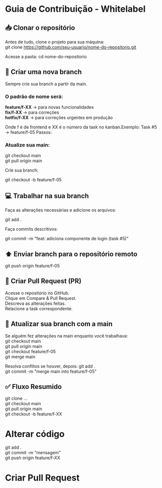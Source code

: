 # Guia de Contribuição - Whitelabel 
## 📥 Clonar o repositório
Antes de tudo, clone o projeto para sua máquina:  
git clone https://github.com/seu-usuario/nome-do-repositorio.git

Acesse a pasta:
cd nome-do-repositorio

## 🌿 Criar uma nova branch
Sempre crie sua branch a partir da main.  

### **O padrão de nome será:**  
**feature/f-XX** → para novas funcionalidades  
**fix/f-XX** → para correções  
**hotfix/f-XX** → para correções urgentes em produção  

Onde f é de frontend e XX é o número da task no kanban.Exemplo: Task #5 → feature/f-05
Passos:

### **Atualize sua main:**  
git checkout main  
git pull origin main


Crie sua branch:

git checkout -b feature/f-05

## 💻 Trabalhar na sua branch
Faça as alterações necessárias e adicione os arquivos:  

git add .

Faça commits descritivos:  

git commit -m "feat: adiciona componente de login (task #5)"

## ⬆️ Enviar branch para o repositório remoto
git push origin feature/f-05

## 🔀 Criar Pull Request (PR)

Acesse o repositório no GitHub.  
Clique em Compare & Pull Request.  
Descreva as alterações feitas.  
Relacione a task correspondente.  

## 🔄 Atualizar sua branch com a main
Se alguém fez alterações na main enquanto você trabalhava:  
git checkout main  
git pull origin main  
git checkout feature/f-05  
git merge main  

Resolva conflitos se houver, depois:
git add .  
git commit -m "merge main into feature/f-05"  

## ✅ Fluxo Resumido
git clone ...  
git checkout main  
git pull origin main  
git checkout -b feature/f-XX  
# Alterar código
git add .  
git commit -m "mensagem"  
git push origin feature/f-XX  
# Criar Pull Request
